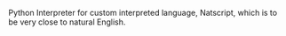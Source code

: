Python Interpreter for custom interpreted language, Natscript, which is to be very close to natural English.
